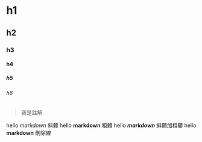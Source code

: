 # h1
## h2
### h3
#### h4
##### h5
###### h6


>我是註解

hello *markdown* 斜體
hello **markdown** 粗體
hello ***markdown*** 斜體加粗體
hello __markdown__ 刪除線